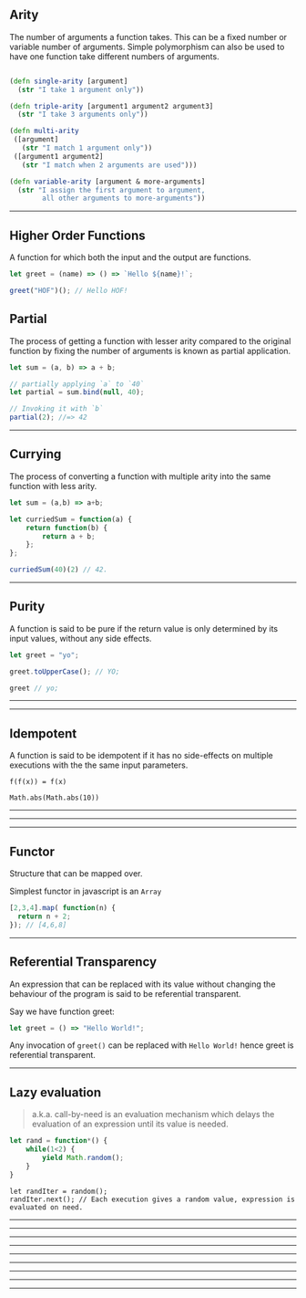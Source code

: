 ## Arity

  The number of arguments a function takes.  This can be a fixed number or variable number of arguments.  Simple polymorphism can also be used to have one function take different numbers of arguments.

```clojure

(defn single-arity [argument]
  (str "I take 1 argument only"))

(defn triple-arity [argument1 argument2 argument3]
  (str "I take 3 arguments only"))

(defn multi-arity
 ([argument]
   (str "I match 1 argument only"))
 ([argument1 argument2]
   (str "I match when 2 arguments are used")))

(defn variable-arity [argument & more-arguments]
  (str "I assign the first argument to argument,
        all other arguments to more-arguments"))
```

---

## Higher Order Functions

A function for which both the input and the output are functions.

```js
let greet = (name) => () => `Hello ${name}!`;
```

```js
greet("HOF")(); // Hello HOF!
```

## Partial

The process of getting a function with lesser arity compared to the original function by fixing the number of arguments is known as partial application.

```js
let sum = (a, b) => a + b;

// partially applying `a` to `40`
let partial = sum.bind(null, 40);

// Invoking it with `b`
partial(2); //=> 42
```

---

## Currying

The process of converting a function with multiple arity into the same function with less arity.

```js
let sum = (a,b) => a+b;

let curriedSum = function(a) {
    return function(b) {
        return a + b;
    };
};

curriedSum(40)(2) // 42.
```

---

## Purity

A function is said to be pure if the return value is only determined by its input values, without any side effects.

```js
let greet = "yo";

greet.toUpperCase(); // YO;

greet // yo;
```

---

<!-- ## Side effects -->

---

## Idempotent

A function is said to be idempotent if it has no side-effects on multiple executions with the the same input parameters.

`f(f(x)) = f(x)`

`Math.abs(Math.abs(10))`

---

<!-- ## Contracts -->

---

<!-- ## Guarded Functions -->

---


## Functor

Structure that can be mapped over.

Simplest functor in javascript is an `Array`

```js
[2,3,4].map( function(n) {
  return n + 2;
}); // [4,6,8]
```

---

## Referential Transparency

An expression that can be replaced with its value without changing the behaviour of the program is said to be referential transparent.

Say we have function greet:

```js
let greet = () => "Hello World!";
```

Any invocation of `greet()` can be replaced with `Hello World!` hence greet is referential transparent.

---

## Lazy evaluation
>
> a.k.a. call-by-need is an evaluation mechanism which delays the evaluation of an expression until its value is needed.

```js
let rand = function*() {
    while(1<2) {
        yield Math.random();
    }
}
```

```
let randIter = random();
randIter.next(); // Each execution gives a random value, expression is evaluated on need.
```

---

<!-- ## Monoid -->

---

<!-- ## Monad -->

---

<!-- ## Co-monad -->
---

<!-- ## Applicative Functor -->

---


<!-- ## Morphism -->

---

<!-- ## Setoid -->

---

<!-- ## Semi-group -->

---

<!-- ## Chain -->
---
